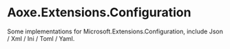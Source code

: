 # Aoxe.Extensions.Configuration
Some implementations for Microsoft.Extensions.Configuration, include Json / Xml / Ini / Toml / Yaml.
